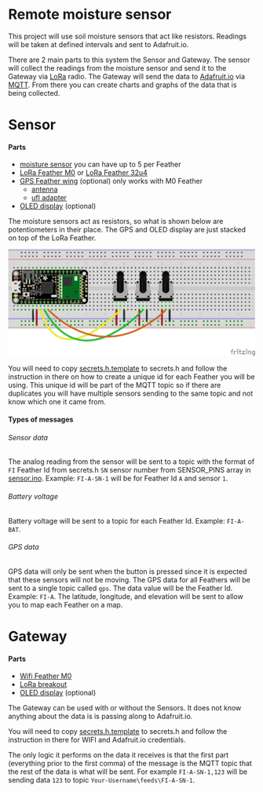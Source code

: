 # Remote moisture sensor
This project will use soil moisture sensors that act like resistors. Readings will be taken at defined intervals and sent to Adafruit.io.

There are 2 main parts to this system the Sensor and Gateway. The sensor will collect the readings from the moisture sensor and send it to the Gateway via [LoRa](https://www.lora-alliance.org/) radio. The Gateway will send the data to [Adafruit.io](https://io.adafruit.com/) via [MQTT](http://mqtt.org/). From there you can create charts and graphs of the data that is being collected.

# Sensor
#### Parts
* [moisture sensor](http://www.irrometer.com/sensors.html#wm) you can have up to 5 per Feather
* [LoRa Feather M0](https://www.adafruit.com/product/3179) or [LoRa Feather 32u4](https://www.adafruit.com/product/3078)
* [GPS Feather wing](https://www.adafruit.com/products/3133) (optional) only works with M0 Feather
  * [antenna](https://www.adafruit.com/products/960)
  * [ufl adapter](https://www.adafruit.com/products/851)
* [OLED display](https://www.adafruit.com/products/2900) (optional)

The moisture sensors act as resistors, so what is shown below are potentiometers in their place. The GPS and OLED display are just stacked on top of the LoRa Feather.

![GitHub Logo](sensor/wiringDiagram.png)

You will need to copy [secrets.h.template](sensor/secrets.h.template) to secrets.h and follow the instruction in there on how to create a unique id for each Feather you will be using. This unique id will be part of the MQTT topic so if there are duplicates you will have multiple sensors sending to the same topic and not know which one it came from.

#### Types of messages
###### Sensor data
The analog reading from the sensor will be sent to a topic with the format of `FI` Feather Id from secrets.h `SN` sensor number from SENSOR_PINS array in [sensor.ino](sensor/sensor.ino). Example: `FI-A-SN-1` will be for Feather Id `A` and sensor `1`.
###### Battery voltage
Battery voltage will be sent to a topic for each Feather Id. Example: `FI-A-BAT`.
###### GPS data
GPS data will only be sent when the button is pressed since it is expected that these sensors will not be moving. The GPS data for all Feathers will be sent to a single topic called `gps`. The data value will be the Feather Id. Example: `FI-A`. The latitude, longitude, and elevation will be sent to allow you to map each Feather on a map.

# Gateway
#### Parts
* [Wifi Feather M0](https://www.adafruit.com/products/3010)
* [LoRa breakout](https://www.adafruit.com/products/3072)
* [OLED display](https://www.adafruit.com/products/2900) (optional)

The Gateway can be used with or without the Sensors. It does not know anything about the data is is passing along to Adafruit.io.

You will need to copy [secrets.h.template](gateway/secrets.h.template) to secrets.h and follow the instruction in there for WIFI and Adafruit.io credentials.

The only logic it performs on the data it receives is that the first part (everything prior to the first comma) of the message is the MQTT topic that the rest of the data is what will be sent. For example `FI-A-SN-1,123` will be sending data `123` to topic `Your-Username\feeds\FI-A-SN-1`.
